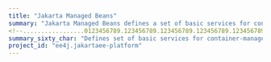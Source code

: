 ```yaml
---
title: "Jakarta Managed Beans"
summary: "Jakarta Managed Beans defines a set of basic services for container-managed objects with minimal requirements, otherwise known under the acronym POJOs (Plain Old Java Objects)."
<!--.................0123456789.123456789.123456789.123456789.123456789.123456789-->
summary_sixty_char: "Defines set of basic services for container-managed objects"
project_id: "ee4j.jakartaee-platform"
---
```

